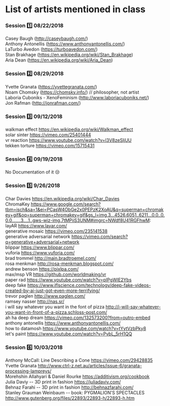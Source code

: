 # List of artists mentioned in class
### Session :one: 08/22/2018

Casey Baugh (http://caseybaugh.com/) <br>
Anthony Antonellis (https://www.anthonyantonellis.com/) <br>
LaTurbo Avedon (https://turboavedon.com/) <br>
Stan Brakhage (https://en.wikipedia.org/wiki/Stan_Brakhage) <br>
Aria Dean (https://en.wikipedia.org/wiki/Aria_Dean) <br> 

### Session :two: 08/29/2018

Yvette Granata (https://yvettegranata.com/) <br>
Noam Chomsky (https://chomsky.info/) // philosopher, not artist <br>
Laboria Cuboniks - XenoFeminism (http://www.laboriacuboniks.net/) <br>
Jon Rafman (http://jonrafman.com/)

### Session :three: 09/12/2018

walkman effect https://en.wikipedia.org/wiki/Walkman_effect <br>
solar sinter https://vimeo.com/25401444 <br>
vr reaction https://www.youtube.com/watch?v=l3V8zeSljUU <br>
tekken torture https://vimeo.com/15715431 <br>

### Session :four: 09/19/2018
No Documentation of it :unamused:

### Session :five: 9/26/2018

Char Davies https://en.wikipedia.org/wiki/Char_Davies <br>
ChromaKey https://www.google.com/search?tbm=isch&sa=1&ei=PCasW4ObGe2x0PEPzK2XoAU&q=superman+chromakey+gif&oq=superman+chromakey+gif&gs_l=img.3...4526.6051..6211...0.0..0.0.0.......3....1..gws-wiz-img.7tMPiiS3UNM#imgrc=NWdf8U41RGFhwM: <br>
layAR https://www.layar.com/ <br>
generative mosaic https://vimeo.com/235141538 <br>
generative adversarial network https://vimeo.com/search?q=generative+adversarial+network <br>
blippar https://www.blippar.com/ <br>
vuforia https://www.vuforia.com/ <br>
brad trommel http://main.bradtroemel.com/ <br>
rosa menkman http://rosa-menkman.blogspot.com/ <br>
andrew benson https://pixlpa.com/ <br>
max/msp VR https://github.com/worldmaking/vr <br>
paper rad https://www.youtube.com/watch?v=pIPgWlE2Ybs <br>
deep fake https://www.iflscience.com/technology/deep-fake-videos-created-by-ai-just-got-even-more-terrifying/ <br>
trevor paglen http://www.paglen.com/ <br>
ramsey nasser http://nas.sr/ <br>
i will say whatever you want in the font of pizza http://i-will-say-whatever-you-want-in-front-of-a-pizza.schloss-post.com/ <br>
ah ha deep dream https://vimeo.com/132573200?from=outro-embed <br>
anthony antonellis https://www.anthonyantonellis.com/ <br>
how to datamosh https://www.youtube.com/watch?v=tYytVzbPky8 <br>
let's paint https://www.youtube.com/watch?v=PvbL_5rH1QQ <br>

### Session :six: 10/03/2018

Anthony McCall: Line Describing a Cone https://vimeo.com/29428835 <br>
Yvette Granata http://www.ctrl-z.net.au/articles/issue-6/granata-processing-lampreys/ <br>
Morehshin Allahyari & Daniel Rourke https://additivism.org/cookbook <br>
Julia Daviy -- 3D print in fashion https://juliadaviy.com/ <br>
Behnaz Farahi -- 3D print in fashion http://behnazfarahi.com/ <br>
Stanley Grauman Weinbaum -- book: PYGMALION'S SPECTACLES http://www.gutenberg.org/files/22893/22893-h/22893-h.htm <br>

